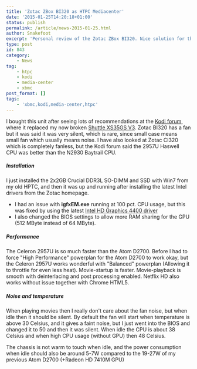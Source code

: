 ```yaml
---
title: 'Zotac ZBox BI320 as HTPC Mediacenter'
date: '2015-01-25T14:20:18+01:00'
status: publish
permalink: /article/news-2015-01-25.html
author: Snakefoot
excerpt: 'Personal review of the Zotac ZBox BI320. Nice solution for those who want a near silent Kodi/Xbmc box.'
type: post
id: 843
category:
    - News
tag:
    - htpc
    - kodi
    - media-center
    - xbmc
post_format: []
tags:
    - 'xbmc,kodi,media-center,htpc'
---
```

I bought this unit after seeing lots of recommendations at the [Kodi forum](http://www.google.com/search?q=BI320+site:forum.kodi.tv), where it replaced my now broken [Shuttle XS35GS V3](/article/news-2013-05-27.html). Zotac BI320 has a fan but it was said it was very silent, which is rare, since small case means small fan which usually means noise. I have also looked at Zotac CI320 which is completely fanless, but the Kodi forum said the 2957U Haswell CPU was better than the N2930 Baytrail CPU.

##### Installation

 I just installed the 2x2GB Crucial DDR3L SO-DIMM and SSD with Win7 from my old HPTC, and then it was up and running after installing the latest Intel drivers from the Zotac homepage.
- I had an issue with **igfxEM.exe** running at 100 pct. CPU usage, but this was fixed by using the latest [Intel HD Graphics 4400 driver](https://downloadcenter.intel.com/SearchResult.aspx?lang=eng&FamilyId=39&ProductID=3719&ProdId=3719)
- I also changed the BIOS settings to allow more RAM sharing for the GPU (512 MByte instead of 64 MByte).

##### Performance

 The Celeron 2957U is so much faster than the Atom D2700. Before I had to force "High Performance" powerplan for the Atom D2700 to work okay, but the Celeron 2957U works wonderful with "Balanced" powerplan (Allowing it to throttle for even less heat). Movie-startup is faster. Movie-playback is smooth with deinterlacing and post processing enabled. Netflix HD also works without issue together with Chrome HTML5.
 
##### Noise and temperature

 When playing movies then I really don't care about the fan noise, but when idle then it should be silent. By default the fan will start when temperature is above 30 Celsius, and it gives a faint noise, but I just went into the BIOS and changed it to 50 and then it was silent. When idle the CPU is about 38 Celsius and when high CPU usage (without GPU) then 48 Celsius.  
  
 The chassis is not warm to touch when idle, and the power consumption when idle should also be around 5-7W compared to the 19-27W of my previous Atom D2700 (+Radeon HD 7410M GPU)